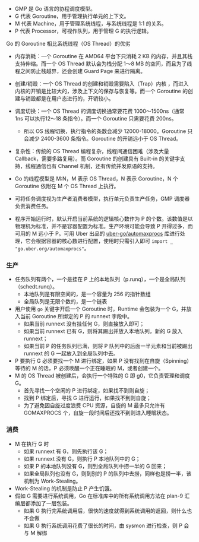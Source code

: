 - GMP 是 Go 语言的协程调度模型。
- G 代表 Goroutine，用于管理执行单元的上下文。
- M 代表 Machine，用于管理系统线程，与系统线程是 1:1 的关系。
- P 代表 Processor，可视作队列，用于管理 G 的执行逻辑。

Go 的 Goroutine 相比系统线程（OS Thread）的优劣
- 内存消耗：一个 Goroutine 在 AMD64 平台下只消耗 2 KB 的内存，并且其栈支持伸缩。而一个 OS Thread 默认会为栈分配 1～8 MB 的空间，而且为了线程之间防止栈越界，还会创建 Guard Page 来进行隔离。
- 创建/销毁：一个 OS Thread 的创建和销毁需要陷入（Trap）内核 ，而进入内核的开销是比较大的，涉及上下文的保存与恢复等。而一个 Goroutine 的创建与销毁都是在用户态进行的，开销较小。
- 调度切换：一个 OS Thread 的调度切换通常要花费 1000～1500ns（通常 1ns 可以执行12～18 条指令）。而一个 Goroutine 只需要花费 200ns。
    - 所以 OS 线程切换，执行指令的条数会减少 12000-18000。Goroutine 只会减少 2400-3600 条指令。Goroutine 的开销远小于 OS Thread。
- 复杂性：传统的 OS Thread 编程复杂，线程间通信困难（涉及大量 Callback，需要多路复用）。而 Goroutine 的创建具有 Built-in 的关键字支持，线程通信也有 Channel 机制，还有传统并发原语的支持。

- Go 的线程模型是 M:N，M 表示 OS Thread，N 表示 Goroutine，N 个 Goroutine 依附在 M 个 OS Thread 上执行。

- 可将任务调度视为生产者消费者模型，执行单元负责生产任务，GMP 调度器负责消费任务。
- 程序开始运行时，默认开启当前系统的逻辑核心数作为 P 的个数。该数值是以物理机为标准，并不是容器配置为标准。生产环境可能会导致 P 开得过多，而可用的 M 远小于 P。可用 Uber 出品的 [uber-go/automaxprocs](https://github.com/uber-go/automaxprocs) 库进行处理，它会根据容器的核心数进行配置，使用时只需引入即可 `import _ "go.uber.org/automaxprocs"`。

### 生产
- 任务队列有两个，一个是挂在 P 上的本地队列（p.runq），一个是全局队列（schedt.runq）。
    - 本地队列是有限空间的，是一个容量为 256 的指针数组
    - 全局队列是无限个数的，是一个链表
- 用户使用 `go` 关键字开启一个 Goroutine 时，Runtime 会包装为一个 G，并放入当前 Goroutine 所绑定的 P 的 runnext 字段中。
    - 如果当前 runnext 没有挂任何 G，则直接放入即可；
    - 如果当前 runnext 已有 G，则将其踢出并放入本地队列，新的 G 放入 runnext；
    - 如果当前 P 的任务队列已满，则将 P 队列中的后面一半元素和当前被踢出 runnext 的 G 一起放入到全局队列中去。
- P 要执行 G 必须要找一个 M 进行绑定，如果 P 没有找到在自旋（Spinning）等待的 M 的话，P 必须唤醒一个正在睡眠的 M，或者创建一个。
- M 的 OS Thread 被创建后，会执行一个特殊的 G 即 g0，它负责管理和调度 G。
    - 首先寻找一个空闲的 P 进行绑定，如果找不到则自旋；
    - 找到 P 绑定后，寻找 G 进行运行，如果找不到则自旋；
    - 为了避免因自旋过度浪费 CPU 资源，自旋的 M 最多只允许有 GOMAXPROCS 个，自旋一段时间后还找不到则进入睡眠状态。

### 消费
- M 在执行 G 时
    - 如果 runnext 有 G，则先执行该 G；
    - 如果 runnext 没有 G，则执行 P 本地队列中的 G；
    - 如果 P 的本地队列没有 G，则到全局队列中捞一半的 G 回来；
    - 如果全局队列也没有 G，则到别的 P 的队列中去捞，同样也是捞一半，该机制为 Work-Stealing。
- Work-Stealing 的机制是防止 P 产生饥饿。
- 假如 G 需要进行系统调用，Go 在标准库中的所有系统调用方法在 plan-9 汇编层都添加了一层包装。
    - 如果 G 执行完系统调用后，很快的速度就得到系统调用的返回，则什么也不会做
    - 如果 G 执行系统调用花费了很长的时间，由 sysmon 进行检查，则 P 会与 M 解绑